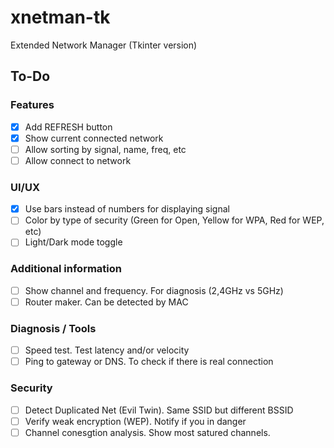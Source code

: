 # xnetman-tk

Extended Network Manager (Tkinter version)

## To-Do

### Features

- [x] Add REFRESH button
- [x] Show current connected network
- [ ] Allow sorting by signal, name, freq, etc
- [ ] Allow connect to network

### UI/UX

- [x] Use bars instead of numbers for displaying signal
- [ ] Color by type of security (Green for Open, Yellow for WPA, Red for WEP, etc)
- [ ] Light/Dark mode toggle

### Additional information

- [ ] Show channel and frequency. For diagnosis (2,4GHz vs 5GHz)
- [ ] Router maker. Can be detected by MAC

### Diagnosis / Tools

- [ ] Speed test. Test latency and/or velocity
- [ ] Ping to gateway or DNS. To check if there is real connection

### Security

- [ ] Detect Duplicated Net (Evil Twin). Same SSID but different BSSID
- [ ] Verify weak encryption (WEP). Notify if you in danger
- [ ] Channel conesgtion analysis. Show most satured channels.
